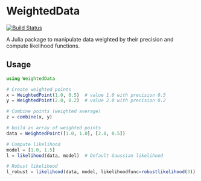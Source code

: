 # WeightedData

[![Build Status](https://github.com/FerreolS/WeightedData.jl/actions/workflows/CI.yml/badge.svg?branch=master)](https://github.com/FerreolS/WeightedData.jl/actions/workflows/CI.yml?query=branch%3Amaster)

A Julia package to manipulate data weighted by their precision and compute likelihood functions.

## Usage

```julia
using WeightedData

# Create weighted points
x = WeightedPoint(1.0, 0.5)  # value 1.0 with precision 0.5
y = WeightedPoint(2.0, 0.2)  # value 2.0 with precision 0.2

# Combine points (weighted average)
z = combine(x, y)  

# build an array of weighted points
data = WeightedPoint([1.0, 1.0], [2.0, 0.5])

# Compute likelihood
model = [1.0, 1.5]
l = likelihood(data, model)  # Default Gaussian likelihood

# Robust likelihood
l_robust = likelihood(data, model, likelihoodfunc=robustlikelihood(3))
```
